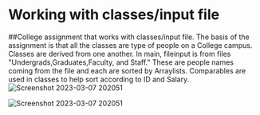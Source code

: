 # Working with classes/input file
##College assignment that works with classes/input file. The basis of the assignment is that all the classes are type of people on a College campus. Classes are derived from one another. In main, fileinput is from files "Undergrads,Graduates,Faculty, and Staff." These are people names coming from the file and each are sorted by Arraylists. Comparables are used in classes to help sort according to ID and Salary.
![Screenshot 2023-03-07 202051](https://user-images.githubusercontent.com/104745250/223603041-dc558988-9ab6-438e-b412-177555858b05.png)

![Screenshot 2023-03-07 202051](https://user-images.githubusercontent.com/104745250/223605138-6ad1a758-22db-4f37-b1c5-0048bf8b2884.png)
